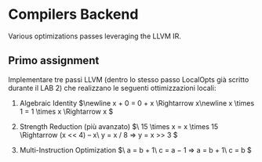 # Compilers Backend

Various optimizations passes leveraging the LLVM IR.

## Primo assignment

Implementare tre passi LLVM (dentro lo stesso passo LocalOpts già scritto durante il LAB 2) che realizzano le seguenti ottimizzazioni locali:
 
 1. Algebraic Identity
	$\newline
  x + 0 = 0 + x \Rightarrow x\newline
  x \times 1 = 1 \times x \Rightarrow x
  $

 2. Strength Reduction (più avanzato)
	$\\
  15 \times x = x \times 15 \Rightarrow (x << 4) – x\\
  y = x / 8 ⇒ y = x >> 3
  $

 3. Multi-Instruction Optimization
	$\\
  a = b + 1\\
  c = a − 1 ⇒ a = b + 1\\
  c = b
  $
